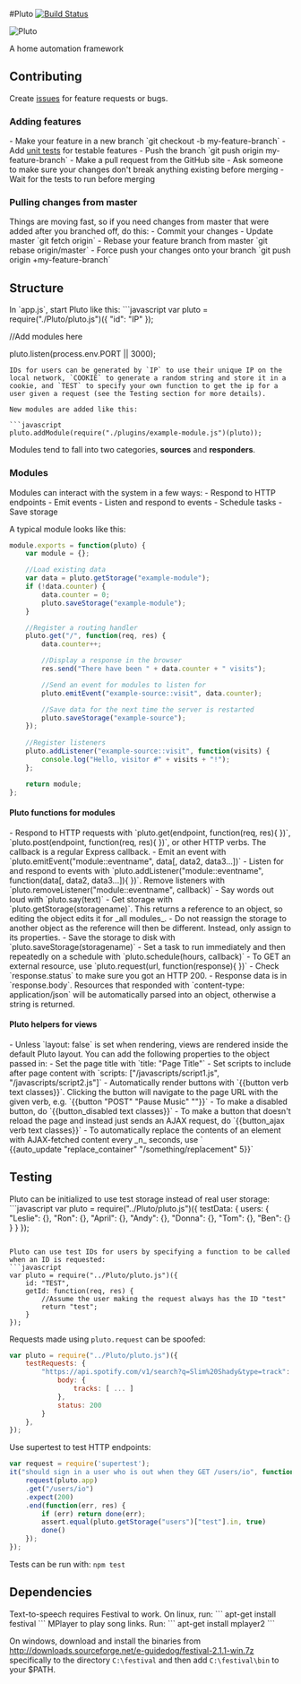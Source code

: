 #Pluto [![Build Status](https://travis-ci.org/pahgawk/Pluto.svg?branch=master)](https://travis-ci.org/pahgawk/Pluto)

![Pluto](https://raw.githubusercontent.com/pahgawk/Pluto/a826a991dda8d84eaa80be1155b0f0f6b685e851/public/images/pluto-small.png)

A home automation framework

<h2>Contributing</h2>
Create <a href="https://github.com/pahgawk/Pluto/issues">issues</a> for feature requests or bugs.

<h3>Adding features</h3>
- Make your feature in a new branch `git checkout -b my-feature-branch`
- Add <a href="#testing">unit tests</a> for testable features
- Push the branch `git push origin my-feature-branch`
- Make a pull request from the GitHub site
- Ask someone to make sure your changes don't break anything existing before merging
- Wait for the tests to run before merging

<h3>Pulling changes from master</h3>
Things are moving fast, so if you need changes from master that were added after you branched off, do this:
- Commit your changes
- Update master `git fetch origin`
- Rebase your feature branch from master `git rebase origin/master`
- Force push your changes onto your branch `git push origin +my-feature-branch`

<h2>Structure</h2>
In `app.js`, start Pluto like this:
```javascript
var pluto = require("./Pluto/pluto.js")({
    "id": "IP"
});

//Add modules here

pluto.listen(process.env.PORT || 3000);
```
IDs for users can be generated by `IP` to use their unique IP on the local network, `COOKIE` to generate a random string and store it in a cookie, and `TEST` to specify your own function to get the ip for a user given a request (see the Testing section for more details).

New modules are added like this:

```javascript
pluto.addModule(require("./plugins/example-module.js")(pluto));
```

Modules tend to fall into two categories, <strong>sources</strong> and <strong>responders</strong>.

<h3>Modules</h3>
Modules can interact with the system in a few ways:
- Respond to HTTP endpoints
- Emit events
- Listen and respond to events
- Schedule tasks
- Save storage

A typical module looks like this:
```javascript
module.exports = function(pluto) {
    var module = {};

    //Load existing data
    var data = pluto.getStorage("example-module");
    if (!data.counter) {
        data.counter = 0;
        pluto.saveStorage("example-module");
    }

    //Register a routing handler
    pluto.get("/", function(req, res) {
        data.counter++;

        //Display a response in the browser
        res.send("There have been " + data.counter + " visits");

        //Send an event for modules to listen for
        pluto.emitEvent("example-source::visit", data.counter);

        //Save data for the next time the server is restarted
        pluto.saveStorage("example-source");
    });
    
    //Register listeners
    pluto.addListener("example-source::visit", function(visits) {
        console.log("Hello, visitor #" + visits + "!");
    };

    return module;
};
```

<h4>Pluto functions for modules</h4>
- Respond to HTTP requests with `pluto.get(endpoint, function(req, res){ })`, `pluto.post(endpoint, function(req, res){ })`, or other HTTP verbs. The callback is a regular Express callback.
- Emit an event with `pluto.emitEvent("module::eventname", data[, data2, data3...])`
- Listen for and respond to events with `pluto.addListener("module::eventname", function(data[, data2, data3...]){ })`. Remove listeners with `pluto.removeListener("module::eventname", callback)`
- Say words out loud with `pluto.say(text)`
- Get storage with `pluto.getStorage(storagename)`. This returns a reference to an object, so editing the object edits it for _all modules_.
  - Do not reassign the storage to another object as the reference will then be different. Instead, only assign to its properties.
  - Save the storage to disk with `pluto.saveStorage(storagename)`
- Set a task to run immediately and then repeatedly on a schedule with `pluto.schedule(hours, callback)`
- To GET an external resource, use `pluto.request(url, function(response){ })`
  - Check `response.status` to make sure you got an HTTP 200.
  - Response data is in `response.body`. Resources that responded with `content-type: application/json` will be automatically parsed into an object, otherwise a string is returned.

<h4>Pluto helpers for views</h4>
- Unless `layout: false` is set when rendering, views are rendered inside the default Pluto layout. You can add the following properties to the object passed in:
  - Set the page title with `title: "Page Title"`
  - Set scripts to include after page content with `scripts: ["/javascripts/script1.js", "/javascripts/script2.js"]`
- Automatically render buttons with `{{button verb text classes}}`. Clicking the button will navigate to the page URL with the given verb, e.g. `{{button "POST" "Pause Music" ""}}`
- To make a disabled button, do `{{button_disabled text classes}}`
- To make a button that doesn't reload the page and instead just sends an AJAX request, do `{{button_ajax verb text classes}}`
- To automatically replace the contents of an element with AJAX-fetched content every _n_ seconds, use `<div id="replace_container"></div> {{auto_update "replace_container" "/something/replacement" 5}}`

<h2>Testing</h2>
Pluto can be initialized to use test storage instead of real user storage:
```javascript
var pluto = require("../Pluto/pluto.js")({
    testData: {
        users: {
            "Leslie": {},
            "Ron": {},
            "April": {},
            "Andy": {},
            "Donna": {},
            "Tom": {},
            "Ben": {}
        }
    }
});

```

Pluto can use test IDs for users by specifying a function to be called when an ID is requested:
```javascript
var pluto = require("../Pluto/pluto.js")({
    id: "TEST",
    getId: function(req, res) {
        //Assume the user making the request always has the ID "test"
        return "test";
    }
});
```

Requests made using `pluto.request` can be spoofed:
```javascript
var pluto = require("../Pluto/pluto.js")({
    testRequests: {
        "https://api.spotify.com/v1/search?q=Slim%20Shady&type=track": {
            body: {
                tracks: [ ... ]
            },
            status: 200
        }
    },
});
```

Use supertest to test HTTP endpoints:
```javascript
var request = require('supertest');
it("should sign in a user who is out when they GET /users/io", function(done) {
    request(pluto.app)
    .get("/users/io")
    .expect(200)
    .end(function(err, res) {
        if (err) return done(err);
        assert.equal(pluto.getStorage("users")["test"].in, true)
        done()
    });
});
```


Tests can be run with: `npm test`


<h2>Dependencies</h2>
Text-to-speech requires Festival to work. On linux, run:
```
apt-get install festival
```
MPlayer to play song links. Run:
```
apt-get install mplayer2
```

On windows, download and install the binaries from http://downloads.sourceforge.net/e-guidedog/festival-2.1.1-win.7z specifically to the directory `C:\festival` and then add `C:\festival\bin` to your $PATH.
